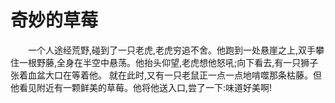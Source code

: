 # 奇妙的草莓
　　一个人途经荒野,碰到了一只老虎,老虎穷追不舍。他跑到一处悬崖之上,双手攀住一根野藤,全身在半空中悬荡。他抬头仰望,老虎想他怒吼;向下看去,有一只狮子张着血盆大口在等着他。 就在此时,又有一只老鼠正一点一点地啃噬那条枯藤。但他看见附近有一颗鲜美的草莓。他将他送入口,尝了一下:味道好美啊!
 